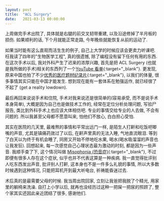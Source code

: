 ```yaml
---
layout: post
title:  "ACL Surgery"
date:   2021-03-13 00:00:00
---
```


上周做完手术出院了, 具体就是右腿的前交叉韧带重建, 以及沿途修掉了半月板的损伤. 如果顺利的话, 下个月就能正常走路, 今年晚些就能恢复从前的运动了.

如果当时能有这么直观而活生生的例子, 自己上大学的时候应该会更卖力听课吧. 枉我读了四年的"生物医学工程", 真的很遗憾, 除了编程没有留下任何有用的东西. 在这次手术以后, 我对外科产生了迟来的浓厚兴趣, 首先是把 ACL Surgery (也就是我所做的手术)相关的东西列了一个[YouTube 看单](https://www.youtube.com/playlist?list=PLkoX-HNbQUUBW8JR82LXoPa43_UBjlzdt){:target="_blank"}. 更发现, 原来中国也拍了不少[优秀的医疗题材纪录片](https://zhuanlan.zhihu.com/p/266729238){:target="_blank"}, 以我们的体量, 很多事情其实只能在中国才能发生. 想到现在能有一套体系在勉强运作, 就已经很了不起了 (get a reality lowdown).

最后再回来说说手术和住院, 手术对我来说还是很简单的(容易承受, 而不是说手术本身简单), 大概是因为自己也是做技术工作的, 经常在定位分析处理问题, 写验尸报告, 类比到外科手术上也应该大体相仿吧. 专业的事情交给专业的人去做, 不会有问题的. 所以我甚至父母都不愿意叫来, 怕他们不放心, 白白担心受怕.

其实在医院的几天里, 最难熬的事情和平常出远门一样, 是陌生人打鼾和吃饭吧唧嘴的声音, 尤其是镇痛药效过了以后, 在鼾声里真的无法入睡, 气地直流眼泪. 等到了白天以为终于有机会睡了, 同房又开始不停地吃水果, 喝水(喝水吸溜溜的声音也让我发狂). 回想起来, 每一次感觉自己心理状态最为激动的时刻, 都是因为一些声音. 我顺手查了下, 这个情况叫做 [Misophonia (恐音症)](https://zh.wikipedia.org/zh/%E6%81%90%E9%9F%B3%E7%97%87){:target="_blank"}, 不过即便有很多人存在这个症状, 似乎也并不代表这算是一种疾病. 我一直觉得批评别人吃东西发出声音, 批评别人打鼾, 这本身也不是一件多么礼貌的事情, 所以大多数时候遇到这种情况, 只能把耳机开到最大听电台, 祈祷能昏迷过去.

术后真的是最需要父母的时候. 我当周出院回家, 立刻让我爸把我脱了个精光, 用家里的躺椅来洗澡. 自打上小学以后, 就再也没经历过这种一把屎一把尿的照顾了, 整个家其实还因此亲近团结了很多, 感谢他们.